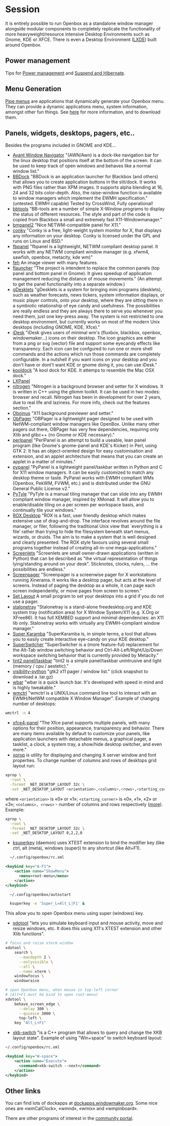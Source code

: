# Session

It is entirely possible to run Openbox as a standalone window manager
alongside modular components to completely replicate the functionality
of more heavyweight/resource intensive Desktop Environments such as
Gnome, KDE or XFCE. There is even a Desktop Environment
([LXDE](UsingOpenboxInLXDE.md)) built around Openbox.

## Power management

Tips for [Power management](PowerManagement.md) and
[Suspend and Hibernate](SuspendAndHibernate.md).

## Menu Generation

[Pipe menus](../Community/Pipemenus/index.md) are applications that
dynamically generate your Openbox menu. They can provide a dynamic
applications menu, system information, amongst other fun things.
See [here](../Community/Pipemenus/index.md) for more information, and to download them.

## Panels, widgets, desktops, pagers, etc..

Besides the programs included in GNOME and KDE...

- [Avant Window Navigator](https://github.com/p12tic/awn/)
  "(AWN/Awn) is a dock-like navigation bar for the linux desktop that positions
  itself at the bottom of the screen. It can be used to keep track of
  open windows and behaves like a normal window list."
- [BBDock](https://bbdock.nethence.com/) "BBDock is an application
  launcher for Blackbox (and others) that allows you to create
  application buttons in the slit/dock. It works with PNG files rather
  than XPM images. It supports alpha blending at 16, 24 and 32 bits
  color-depth. Also, the raise-window function is available to window
  managers which implement the EWMH specification." (untested. EWMH
  capable) Tested by CrossWind, Fully operational!
- [bbtools](https://sourceforge.net/projects/bbtools/) "BB-tools are a number of
  simple X-Window programs to display the status of different resources.
  The style and part of the code is copied from Blackbox a
  small and extremely fast X11-Windowmanager."
- [bmpanel2](https://code.google.com/archive/p/bmpanel2/)
  "Nice NETWM-compatible panel for X11."
- [conky](https://github.com/brndnmtthws/conky/) "Conky is a free,
  light-weight system monitor for X, that displays any information on
  your desktop. Conky is licensed under the GPL and runs on Linux and
  BSD."
- [fbpanel](https://fbpanel.sourceforge.net//) "fbpanel is a
  lightweight, NETWM compliant desktop panel. It works with any NETWM
  compliant window manager (e.g. xfwm4, sawfish, openbox, metacity,
  kde wm)"
- [feh](https://feh.finalrewind.org/) An image viewer with many
  features.
- [flauncher](https://sourceforge.net/projects/flauncher/) "The project
  is intendent to replace the common panels (top panel and bottom
  panel in Gnome). It gives speedup of application management reducing
  the distance of mouse movements." (An attempt to get the panel
  functionality into a separate window.)
- [gDesklets](https://launchpad.net/gdesklets/) "gDesklets is a system for
  bringing mini programs (desklets), such as weather forecasts, news
  tickers, system information displays, or music player controls, onto
  your desktop, where they are sitting there in a symbiotic
  relationship of eye candy and usefulness. The possibilities are
  really endless and they are always there to serve you whenever you
  need them, just one key-press away. The system is not restricted to
  one desktop environment, but currently works on most of the modern
  Unix desktops (including GNOME, KDE, Xfce)."
- [iDesk](https://idesk.sourceforge.net/html/index.html)
  "iDesk gives users of minimal wm's (fluxbox, blackbox, openbox, windowmaker...)
  icons on their desktop. The icon graphics are either from a png or svg (vector)
  file and support some eyecandy effects like transparency. Each icon
  can be confgured to run one or more shell commands and the actions
  which run those commands are completely configurable. In a nutshell
  if you want icons on your desktop and you don't have or dont't want
  KDE or gnome doing it, you can use iDesk."
- [kooldock](https://store.kde.org/p/1081070/)
  "A kool dock for KDE. It attemps to resemble the Mac OSX dock."
- [LXPanel](https://github.com/lxde/lxpanel/)
- [nitrogen](https://github.com/l3ib/nitrogen/) "Nitrogen is a
  background browser and setter for X windows. It is written in C++
  using the gtkmm toolkit. It can be used in two modes: browser and
  recall. Nitrogen has been in development for over 2 years, due to
  real life and laziness. For more info, check out the features
  section."
- [Oboinus](https://github.com/jaalto/oboinus/) "X11 background
  previewer and setter."
- [ObPager](https://obpager.sourceforge.net/) "OBPager is a lightweight
  pager designed to be used with NetWM-compliant window managers like
  OpenBox. Unlike many other pagers out there, OBPager has very few
  dependencies, requiring only Xlib and glibc++ (no Gnome or KDE
  necessary)."
- [perlpanel](https://github.com/bbidulock/perlpanel/) "PerlPanel is
  an attempt to build a useable, lean panel program (like Gnome's
  gnome-panel and KDE's Kicker) in Perl, using GTK 2. It has an
  object-oriented design for easy customisation and extension, and an
  applet architecture that means that you can create an applet in a
  matter of minutes."
- [pypanel](https://pypanel.sourceforge.net/) "PyPanel is a lightweight
  panel/taskbar written in Python and C for X11 window managers. It
  can be easily customized to match any desktop theme or taste.
  PyPanel works with EWMH compliant WMs (Openbox, PekWM, FVWM, etc.)
  and is distributed under the GNU General Public License v2."
- [PyTyle](https://pytyle.com) "PyTyle is a manual tiling manager that
  can slide into any EWMH compliant window manager, inspired by
  XMonad. It will allow you to enable/disable tiling on a per screen
  per workspace basis, and continually tile your windows."
- [ROX Desktop](https://rox.sourceforge.net/desktop/) "ROX
  is a fast, user friendly desktop which makes extensive use of
  drag-and-drop. The interface revolves around the file manager, or
  filer, following the traditional Unix view that \`everything is a
  file' rather than trying to hide the filesystem beneath start menus,
  wizards, or druids. The aim is to make a system that is well
  designed and clearly presented. The ROX style favours using several
  small programs together instead of creating all-in-one
  mega-applications."
- [Screenlets](http://www.screenlets.org/) "Screenlets are small
  owner-drawn applications (written in Python) that can be described
  as "the virtual representation of things lying/standing around on
  your desk". Sticknotes, clocks, rulers, ... the possibilities are
  endless."
- [Screenpager](https://ostatic.com/screenpager) "Screenpager is a
  screenwise pager for X workstations running Xinerama. It works like
  a desktop pager, but acts at the level of screens. Instead of paging
  the desktop as a whole, it can page each screen independently, or
  move pages from screen to screen."
- [Set Layout](../dist/tools/setlayout.c) A small program to set your desktops
  into a grid if you do not use a pager.
- [stalonetray](https://kolbusa.github.io/stalonetray/) "Stalonetray is a
  stand-alone freedesktop.org and KDE system tray (notification area)
  for X Window System/X11 (e.g. X.Org or XFree86). It has full XEMBED
  support and minimal dependencies: an X11 lib only. Stalonetray works
  with virtually any EWMH-compliant window manager."
- [Super Karamba](https://netdragon.sourceforge.net/ssuperkaramba.html)
  "SuperKaramba is, in simple terms, a tool that allows you to easily
  create interactive eye-candy on your KDE desktop."
- [SuperSwitcher](https://code.google.com/archive/p/superswitcher/)
  "SuperSwitcher is a (more feature-ful) replacement for the Alt-Tab
  window switching behavior and Ctrl-Alt-Left/Right/Up/Down workspace
  switching behavior that is currently provided by Metacity."
- [tint2 panel/taskbar](https://gitlab.com/o9000/tint2)
  "tint2 is a simple panel/taskbar unintrusive and light (memory / cpu / aestetic)."
- [visibility-python](http://code.l3ib.org/?p=visibility-python.git;a=summary)
  "gtk2 x11 pager / window list." (click snapshot to download a .tar.gz)
- [wbar](https://github.com/rodolf0/wbar)
  "wbar is a quick launch bar. It's developed with speed in mind and is highly tweakable."
- [wmctrl](https://www.freedesktop.org/wiki/Software/wmctrl/)
  "wmctrl is a UNIX/Linux command line tool to interact with
  an EWMH/NetWM compatible X Window Manager".
  Example of changing number of desktops:
```bash
wmctrl -n 4
```
- [xfce4-panel](https://www.xfce.org/) "The Xfce panel supports
  multiple panels, with many options for their position, appearance,
  transparency and behavior. There are many items available by default
  to customize your panels, like application launchers with detachable
  menus, a graphical pager, a tasklist, a clock, a system tray, a
  show/hide desktop switcher, and even more."
- [xprop](https://www.x.org/archive/X11R7.5/doc/man/man1/xprop.1.html)
  is utility for displaying and changing X server window and font
  properties. To change number of columns and rows of desktops grid layout run:
```bash
xprop \
  -root \
  -format _NET_DESKTOP_LAYOUT 32c \
  -set _NET_DESKTOP_LAYOUT <orientation>,<columns>,<rows>,<starting_corner>
```
where `<orientation>` is «0» or «1»; `<starting_corner>` is «0», «1», «2» or
«3»; `<columns>, <rows>` - number of columns and rows respectively
([more](https://standards.freedesktop.org/wm-spec/1.3/ar01s03.html)).
Example:
```bash
xprop \
  -root \
  -format _NET_DESKTOP_LAYOUT 32c \
  -set _NET_DESKTOP_LAYOUT 0,2,2,0
```
- [ksuperkey](https://github.com/hanschen/ksuperkey) (daemon) uses
  XTEST extension to bind the modifier key (like ctrl, alt (meta),
  windows (super)) to any shortcut (like Alt+F1).
```bash
  ~/.config/openbox/rc.xml
```
```xml
<keybind key="A-F1">
    <action name="ShowMenu">
      <menu>root-menu</menu>
    </action>
</keybind>
```
```bash
  ~/.config/openbox/autostart
```
```bash
  ksuperkey -e 'Super_L=Alt_L|F1' &
```
This allow you to open Openbox menu using super (windows) key.
- [xdotool](https://www.semicomplete.com/blog/geekery/headless-wrapper-for-ephemeral-xservers/)
  "lets you simulate keyboard input and mouse activity, move and resize windows, etc.
  It does this using X11's XTEST extension and other Xlib functions".
```bash
# focus and raise xterm window
xdotool \
    search \
      --maxdepth 2 \
      --onlyvisible \
      --all \
      --name xterm \
    windowfocus \
    windowraise

# open Openbox menu, when mouse in top-left corner
# (Alt+F1 must be bind to open root-menu)
xdotool \
    behave_screen_edge \
      --delay 300 \
      --quiesce 3000 \
      top-left \
    key "Alt_L+F1"
```
- [xkb-switch](https://github.com/ierton/xkb-switch) "is a C++ program
  that allows to query and change the XKB layout state". Example of
  using "Win+space" to switch keyboard layout:
```bash
~/.config/openbox/rc.xml
```
```xml
<keybind key="W-space">
    <action name="Execute">
      <command>xkb-switch --next</command>
    </action>
</keybind>
```

## Other links

You can find lots of dockapps at [dockapps.windowmaker.org](https://www.dockapps.net/).
Some nice ones are «wmCalClock», «wmnd», «wmix» and «wmpinboard».

There are other programs of interest in the [community portal](../Community/Portal.md).
